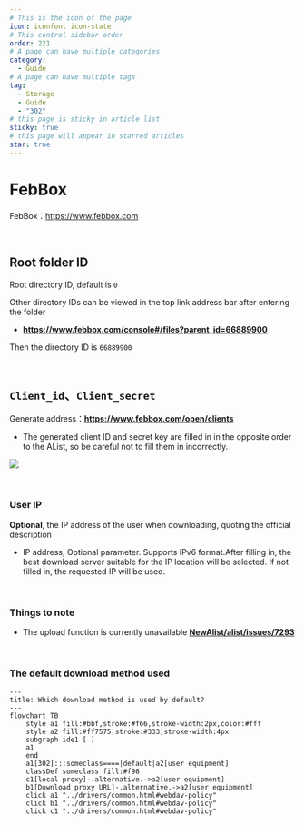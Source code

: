 ```yaml
---
# This is the icon of the page
icon: iconfont icon-state
# This control sidebar order
order: 221
# A page can have multiple categories
category:
  - Guide
# A page can have multiple tags
tag:
  - Storage
  - Guide
  - "302"
# this page is sticky in article list
sticky: true
# this page will appear in starred articles
star: true
---
```


# FebBox

FebBox：https://www.febbox.com

<br/>



## **Root folder ID**

Root directory ID, default is `0`

Other directory IDs can be viewed in the top link address bar after entering the folder

- **https://www.febbox.com/console#/files?parent_id=66889900**

Then the directory ID is `66889900`

<br/>



## **`Client_id`**、**`Client_secret`**

Generate address：**https://www.febbox.com/open/clients**

- The generated client ID and secret key are filled in in the opposite order to the AList, so be careful not to fill them in incorrectly.

![](/img/drivers/febbox/febox.png)

<br/>



### **User IP**

**Optional**, the IP address of the user when downloading, quoting the official description

- IP address, Optional parameter. Supports IPv6 format.After filling in, the best download server suitable for the IP location will be selected. If not filled in, the requested IP will be used.

<br/>



### **Things to note**

- The upload function is currently unavailable [**NewAlist/alist/issues/7293**](https://github.com/NewAlist/alist/issues/7293#issuecomment-2395776474)

<br/>



### **The default download method used**

```mermaid
---
title: Which download method is used by default?
---
flowchart TB
    style a1 fill:#bbf,stroke:#f66,stroke-width:2px,color:#fff
    style a2 fill:#ff7575,stroke:#333,stroke-width:4px
    subgraph ide1 [ ]
    a1
    end
    a1[302]:::someclass====|default|a2[user equipment]
    classDef someclass fill:#f96
    c1[local proxy]-.alternative.->a2[user equipment]
    b1[Download proxy URL]-.alternative.->a2[user equipment]
    click a1 "../drivers/common.html#webdav-policy"
    click b1 "../drivers/common.html#webdav-policy"
    click c1 "../drivers/common.html#webdav-policy"
```
